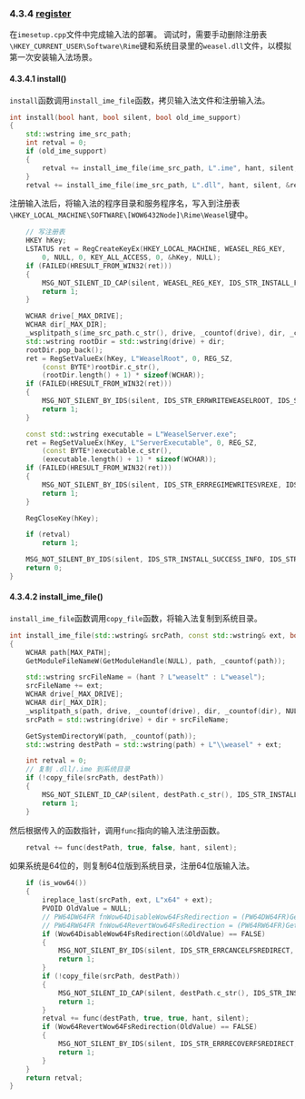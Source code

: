 ### 4.3.4 [register](https://github.com/ChineseInputMethod/weasel/blob/master/doc/4.3%20WeaselSetup/4.3.4%20register/imesetup.cpp.md)

在`imesetup.cpp`文件中完成输入法的部署。
调试时，需要手动删除注册表`\HKEY_CURRENT_USER\Software\Rime`键和系统目录里的`weasel.dll`文件，以模拟第一次安装输入法场景。

#### 4.3.4.1 install()

`install`函数调用`install_ime_file`函数，拷贝输入法文件和注册输入法。

```CPP
int install(bool hant, bool silent, bool old_ime_support)
{
	std::wstring ime_src_path;
	int retval = 0;
	if (old_ime_support)
	{
		retval += install_ime_file(ime_src_path, L".ime", hant, silent, &register_ime);
	}
	retval += install_ime_file(ime_src_path, L".dll", hant, silent, &register_text_service);
```

注册输入法后，将输入法的程序目录和服务程序名，写入到注册表`\HKEY_LOCAL_MACHINE\SOFTWARE\[WOW6432Node]\Rime\Weasel`键中。

```CPP
	// 写注册表
	HKEY hKey;
	LSTATUS ret = RegCreateKeyEx(HKEY_LOCAL_MACHINE, WEASEL_REG_KEY,
		0, NULL, 0, KEY_ALL_ACCESS, 0, &hKey, NULL);
	if (FAILED(HRESULT_FROM_WIN32(ret)))
	{
		MSG_NOT_SILENT_ID_CAP(silent, WEASEL_REG_KEY, IDS_STR_INSTALL_FAILED, MB_ICONERROR | MB_OK);
		return 1;
	}

	WCHAR drive[_MAX_DRIVE];
	WCHAR dir[_MAX_DIR];
	_wsplitpath_s(ime_src_path.c_str(), drive, _countof(drive), dir, _countof(dir), NULL, 0, NULL, 0);
	std::wstring rootDir = std::wstring(drive) + dir;
	rootDir.pop_back();
	ret = RegSetValueEx(hKey, L"WeaselRoot", 0, REG_SZ,
		(const BYTE*)rootDir.c_str(),
		(rootDir.length() + 1) * sizeof(WCHAR));
	if (FAILED(HRESULT_FROM_WIN32(ret)))
	{
		MSG_NOT_SILENT_BY_IDS(silent, IDS_STR_ERRWRITEWEASELROOT, IDS_STR_INSTALL_FAILED, MB_ICONERROR | MB_OK);
		return 1;
	}

	const std::wstring executable = L"WeaselServer.exe";
	ret = RegSetValueEx(hKey, L"ServerExecutable", 0, REG_SZ,
		(const BYTE*)executable.c_str(),
		(executable.length() + 1) * sizeof(WCHAR));
	if (FAILED(HRESULT_FROM_WIN32(ret)))
	{
		MSG_NOT_SILENT_BY_IDS(silent, IDS_STR_ERRREGIMEWRITESVREXE, IDS_STR_INSTALL_FAILED, MB_ICONERROR | MB_OK);
		return 1;
	}

	RegCloseKey(hKey);

	if (retval)
		return 1;

	MSG_NOT_SILENT_BY_IDS(silent, IDS_STR_INSTALL_SUCCESS_INFO, IDS_STR_INSTALL_SUCCESS_CAP, MB_ICONINFORMATION | MB_OK);
	return 0;
}
```

#### 4.3.4.2 install_ime_file()

`install_ime_file`函数调用`copy_file`函数，将输入法复制到系统目录。

```CPP
int install_ime_file(std::wstring& srcPath, const std::wstring& ext, bool hant, bool silent, ime_register_func func)
{
	WCHAR path[MAX_PATH];
	GetModuleFileNameW(GetModuleHandle(NULL), path, _countof(path));

	std::wstring srcFileName = (hant ? L"weaselt" : L"weasel");
	srcFileName += ext;
	WCHAR drive[_MAX_DRIVE];
	WCHAR dir[_MAX_DIR];
	_wsplitpath_s(path, drive, _countof(drive), dir, _countof(dir), NULL, 0, NULL, 0);
	srcPath = std::wstring(drive) + dir + srcFileName;

	GetSystemDirectoryW(path, _countof(path));
	std::wstring destPath = std::wstring(path) + L"\\weasel" + ext;

	int retval = 0;
	// 复制 .dll/.ime 到系统目录
	if (!copy_file(srcPath, destPath))
	{
		MSG_NOT_SILENT_ID_CAP(silent, destPath.c_str(), IDS_STR_INSTALL_FAILED, MB_ICONERROR | MB_OK);
		return 1;
	}
```

然后根据传入的函数指针，调用`func`指向的输入法注册函数。

```CPP
	retval += func(destPath, true, false, hant, silent);
```

如果系统是64位的，则复制64位版到系统目录，注册64位版输入法。

```CPP
	if (is_wow64())
	{
		ireplace_last(srcPath, ext, L"x64" + ext);
		PVOID OldValue = NULL;
		// PW64DW64FR fnWow64DisableWow64FsRedirection = (PW64DW64FR)GetProcAddress(GetModuleHandle(_T("kernel32.dll")), "Wow64DisableWow64FsRedirection");
		// PW64RW64FR fnWow64RevertWow64FsRedirection = (PW64RW64FR)GetProcAddress(GetModuleHandle(_T("kernel32.dll")), "Wow64RevertWow64FsRedirection");
		if (Wow64DisableWow64FsRedirection(&OldValue) == FALSE)
		{
			MSG_NOT_SILENT_BY_IDS(silent, IDS_STR_ERRCANCELFSREDIRECT, IDS_STR_INSTALL_FAILED, MB_ICONERROR | MB_OK);
			return 1;
		}
		if (!copy_file(srcPath, destPath))
		{
			MSG_NOT_SILENT_ID_CAP(silent, destPath.c_str(), IDS_STR_INSTALL_FAILED, MB_ICONERROR | MB_OK);
			return 1;
		}
		retval += func(destPath, true, true, hant, silent);
		if (Wow64RevertWow64FsRedirection(OldValue) == FALSE)
		{
			MSG_NOT_SILENT_BY_IDS(silent, IDS_STR_ERRRECOVERFSREDIRECT, IDS_STR_INSTALL_FAILED, MB_ICONERROR | MB_OK);
			return 1;
		}
	}
	return retval;
}
```